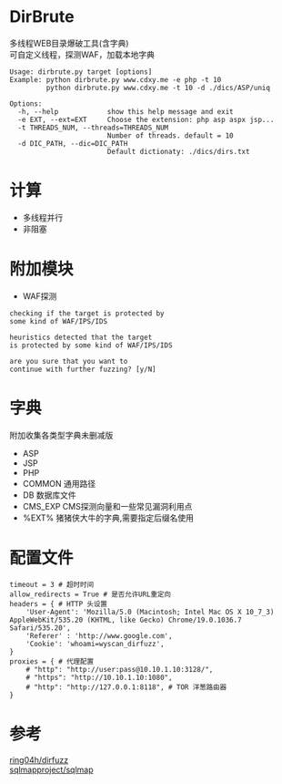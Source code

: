 # DirBrute  
多线程WEB目录爆破工具(含字典)  
可自定义线程，探测WAF，加载本地字典  
  
```
Usage: dirbrute.py target [options] 
Example: python dirbrute.py www.cdxy.me -e php -t 10
         python dirbrute.py www.cdxy.me -t 10 -d ./dics/ASP/uniq

Options:
  -h, --help            show this help message and exit
  -e EXT, --ext=EXT     Choose the extension: php asp aspx jsp...
  -t THREADS_NUM, --threads=THREADS_NUM
                        Number of threads. default = 10
  -d DIC_PATH, --dic=DIC_PATH
                        Default dictionaty: ./dics/dirs.txt
```  

# 计算  
 - 多线程并行  
 - 非阻塞  
  
# 附加模块  
 - WAF探测  
  
```
checking if the target is protected by 
some kind of WAF/IPS/IDS

heuristics detected that the target 
is protected by some kind of WAF/IPS/IDS

are you sure that you want to 
continue with further fuzzing? [y/N]
```  

# 字典  
附加收集各类型字典未删减版    
 - ASP
 - JSP
 - PHP
 - COMMON 通用路径
 - DB 数据库文件
 - CMS_EXP CMS探测向量和一些常见漏洞利用点
 - %EXT% 猪猪侠大牛的字典,需要指定后缀名使用  
  
# 配置文件  
```
timeout = 3 # 超时时间
allow_redirects = True # 是否允许URL重定向
headers = { # HTTP 头设置
    'User-Agent': 'Mozilla/5.0 (Macintosh; Intel Mac OS X 10_7_3) AppleWebKit/535.20 (KHTML, like Gecko) Chrome/19.0.1036.7 Safari/535.20',
    'Referer' : 'http://www.google.com',
    'Cookie': 'whoami=wyscan_dirfuzz',
}
proxies = { # 代理配置
    # "http": "http://user:pass@10.10.1.10:3128/",
    # "https": "http://10.10.1.10:1080",
    # "http": "http://127.0.0.1:8118", # TOR 洋葱路由器
}
```  
  
# 参考
[ring04h/dirfuzz](https://github.com/ring04h/dirfuzz)  
[sqlmapproject/sqlmap](https://github.com/sqlmapproject/sqlmap)
